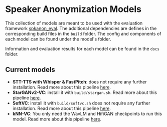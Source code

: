 # Speaker Anonymization Models

This collection of models are meant to be used with the evaluation framework [spkanon_eval](https://github.com/carlosfranzreb/spkanon_eval). The additional dependencies are defines in the corresponding build files in the `build` folder. The config and components of each model can be found under the model's folder.

Information and evaluation results for each model can be found in the `docs` folder.

## Current models

- **STT-TTS with Whisper & FastPitch**: does not require any further installation. Read more about this pipeline [here](docs/whisper_fastpitch.md).
- **StarGANv2-VC**: install it with `build/stargan.sh`. Read more about this pipeline [here](docs/whisper_fastpitch.md).
- **SoftVC**: install it with `build/softvc.sh` does not require any further installation. Read more about this pipeline [here](docs/whisper_fastpitch.md).
- **kNN-VC**: You only need the WavLM and HifiGAN checkpoints to run this model. Read more about this pipeline [here](docs/knnvc.md).